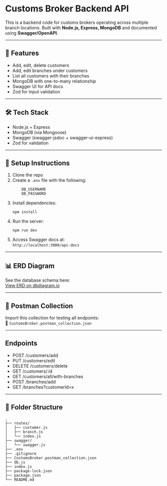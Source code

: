 # Customs Broker Backend API

This is a backend code for customs brokers operating across multiple branch locations. 
Built with **Node.js, Express, MongoDB** and documented using **Swagger/OpenAPI**.

---

## 🚀 Features

- Add, edit, delete customers
- Add, edit branches under customers
- List all customers with their branches
- MongoDB with one-to-many relationship
- Swagger UI for API docs
- Zod for input validation

---

## 🛠️ Tech Stack

- Node.js + Express
- MongoDB (via Mongoose)
- Swagger (swagger-jsdoc + swagger-ui-express)
- Zod for validation

---

## 🔧 Setup Instructions

1. Clone the repo
2. Create a `.env` file with the following:
    ```
        DB_USERNAME
        DB_PASSWORD
    ```
3. Install dependencies:
    ```
    npm install
    ```
4. Run the server:
    ```
    npm run dev
    ```
5. Access Swagger docs at:  
   `http://localhost:3000/api-docs`

---

## 📊 ERD Diagram

See the database schema here:  
[View ERD on dbdiagram.io](https://dbdiagram.io/d/6855726cf039ec6d362ab048)

---

## 🧪 Postman Collection

Import this collection for testing all endpoints:  
📁 `CustomsBroker.postman_collection.json`

---


## Endpoints
- POST /customers/add
- PUT /customers/edit
- DELETE /customers/delete
- GET /customers/:id
- GET /customers/all/with-branches
- POST /branches/add
- GET /branches?customerId=x

---


## 📁 Folder Structure
```
.
├── routes/
│   ├── customer.js
│   ├── branch.js
│   └── index.js
├── swagger/
│   └── swagger.js
├── .env
├── .gitignore
├── CustomsBroker.postman_collection.json
├── db.js
├── index.js
├── package-lock.json
├── package.json
└── README.md
```

